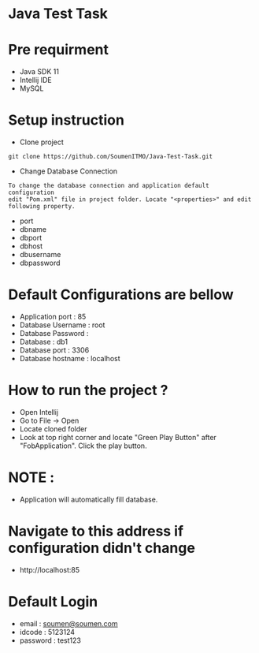 # Java Test Task

# Pre requirment
- Java SDK 11
- Intellij IDE
- MySQL

# Setup instruction
- Clone project 
````
git clone https://github.com/SoumenITMO/Java-Test-Task.git
````
- Change Database Connection
````
To change the database connection and application default configuration 
edit "Pom.xml" file in project folder. Locate "<properties>" and edit 
following property.
````
- port
- dbname
- dbport
- dbhost
- dbusername
- dbpassword

# Default Configurations are bellow 
- Application port : 85
- Database Username : root
- Database Password : 
- Database : db1
- Database port : 3306
- Database hostname : localhost 

# How to run the project ?
- Open Intellij
- Go to File -> Open 
- Locate cloned folder
- Look at top right corner and locate "Green Play Button" after "FobApplication". Click the play button.

# NOTE :
- Application will automatically fill database. 

# Navigate to this address if configuration didn't change
- http://localhost:85

# Default Login 
- email : soumen@soumen.com
- idcode : 5123124
- password : test123